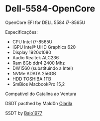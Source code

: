 # Dell-5584-OpenCore
OpenCore EFI for DELL 5584 i7-8565U


Especificações:

- CPU	Intel i7-8565U
- iGPU	Intel® UHD Graphics 620
- Display	1920x1080
- Audio	Realtek ALC236
- Ram	8Gb ddr4 2400 Mhz
- DW1560 (substituindo a Intel)
- NVMe	ADATA 256GB
- HDD TOSHIBA 1TB
- SmBios	MacbookPro 15,2

Compatível do Catalina ao Ventura

DSDT pacthed by Mald0n [Olarila](https://www.olarila.com/)

SSDT by [Baio1977](https://github.com/Baio1977/DELL-Inspiron-5584)

